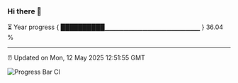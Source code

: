 ### Hi there 👋

⏳ Year progress { ██████████▁▁▁▁▁▁▁▁▁▁▁▁▁▁▁▁▁▁▁▁ } 36.04 %

---

⏰ Updated on Mon, 12 May 2025 12:51:55 GMT

![Progress Bar CI](https://github.com/ZhaoGui/ZhaoGui/workflows/Progress%20Bar%20CI/badge.svg)
